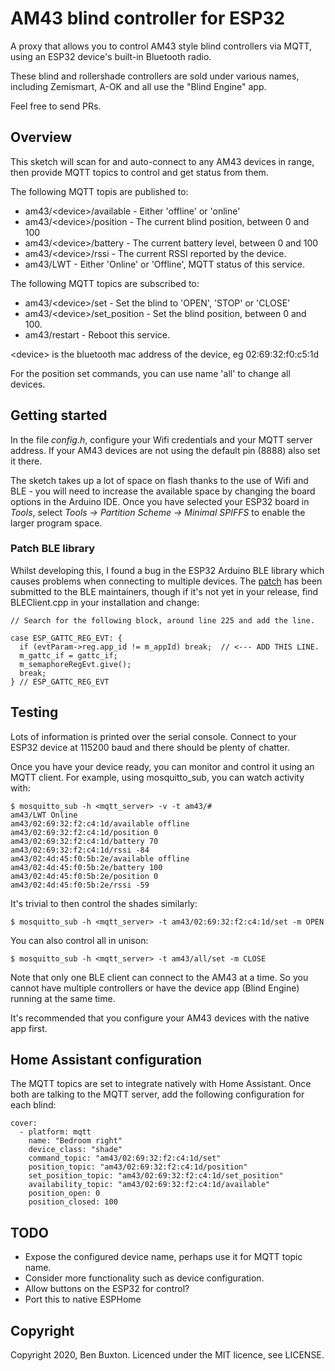 # AM43  blind controller for ESP32

A proxy that allows you to control AM43 style blind controllers via MQTT,
using an ESP32 device's built-in Bluetooth radio.

These blind and rollershade controllers are sold under various names, including
Zemismart, A-OK and all use the "Blind Engine" app.

Feel free to send PRs.

## Overview
 
This sketch will scan for and auto-connect to any AM43 devices in range, then provide
MQTT topics to control and get status from them.

The following MQTT topis are published to:

- am43/&lt;device>/available - Either 'offline' or 'online'
- am43/&lt;device>/position  - The current blind position, between 0 and 100
- am43/&lt;device>/battery   - The current battery level, between 0 and 100
- am43/&lt;device>/rssi       - The current RSSI reported by the device.
- am43/LWT                - Either 'Online' or 'Offline', MQTT status of this service.

The following MQTT topics are subscribed to:

- am43/&lt;device>/set          - Set the blind to 'OPEN', 'STOP' or 'CLOSE'
- am43/&lt;device>/set_position - Set the blind position, between 0 and 100.
- am43/restart               - Reboot this service.

&lt;device> is the bluetooth mac address of the device, eg 02:69:32:f0:c5:1d

For the position set commands, you can use name 'all' to change all devices.

## Getting started

In the file *config.h*, configure your Wifi credentials and your MQTT server
address. If your AM43 devices are not using the default pin (8888) also set it
there.

The sketch takes up a lot of space on flash thanks to the use of Wifi and BLE - you
will need to increase the available space by changing the board options in the
Arduino IDE. Once you have selected your ESP32 board in *Tools*, select 
*Tools -> Partition Scheme -> Minimal SPIFFS* to enable the larger program space.

### Patch BLE library

Whilst developing this, I found a bug in the ESP32 Arduino BLE library
which causes problems when connecting to multiple devices. The
[patch](https://github.com/espressif/arduino-esp32/pull/4055)
has been submitted to the BLE maintainers, though if it's not yet in
your release, find BLEClient.cpp in your installation and change:

```
// Search for the following block, around line 225 and add the line.

case ESP_GATTC_REG_EVT: {
  if (evtParam->reg.app_id != m_appId) break;  // <--- ADD THIS LINE.
  m_gattc_if = gattc_if;
  m_semaphoreRegEvt.give();
  break;
} // ESP_GATTC_REG_EVT

```

## Testing

Lots of information is printed over the serial console. Connect to your ESP32 device
at 115200 baud and there should be plenty of chatter.

Once you have your device ready, you can monitor and control it using an MQTT
client. For example, using mosquitto_sub, you can watch activity with:

```
$ mosquitto_sub -h <mqtt_server> -v -t am43/#
am43/LWT Online
am43/02:69:32:f2:c4:1d/available offline
am43/02:69:32:f2:c4:1d/position 0
am43/02:69:32:f2:c4:1d/battery 70
am43/02:69:32:f2:c4:1d/rssi -84
am43/02:4d:45:f0:5b:2e/available offline
am43/02:4d:45:f0:5b:2e/battery 100
am43/02:4d:45:f0:5b:2e/position 0
am43/02:4d:45:f0:5b:2e/rssi -59
```

It's trivial to then control the shades similarly:

```
$ mosquitto_sub -h <mqtt_server> -t am43/02:69:32:f2:c4:1d/set -m OPEN
```

You can also control all in unison:

```
$ mosquitto_sub -h <mqtt_server> -t am43/all/set -m CLOSE
```

Note that only one BLE client can connect to the AM43 at a time. So you cannot
have multiple controllers or have the device app (Blind Engine) running at
the same time.

It's recommended that you configure your AM43 devices with the native app first.

## Home Assistant configuration

The MQTT topics are set to integrate natively with Home Assistant. Once both
are talking to the MQTT server, add the following configuration for each
blind:

```
cover:
  - platform: mqtt
    name: "Bedroom right"
    device_class: "shade"
    command_topic: "am43/02:69:32:f2:c4:1d/set"
    position_topic: "am43/02:69:32:f2:c4:1d/position"
    set_position_topic: "am43/02:69:32:f2:c4:1d/set_position"
    availability_topic: "am43/02:69:32:f2:c4:1d/available"
    position_open: 0
    position_closed: 100

```

## TODO

 - Expose the configured device name, perhaps use it for MQTT topic name.
 - Consider more functionality such as device configuration.
 - Allow buttons on the ESP32 for control?
 - Port this to native ESPHome

## Copyright

Copyright 2020, Ben Buxton. Licenced under the MIT licence, see LICENSE.

